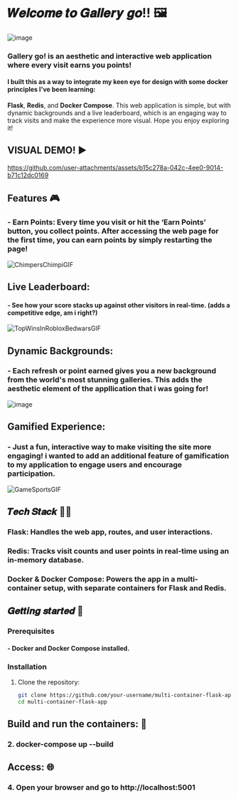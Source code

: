 # 𝑾𝒆𝒍𝒄𝒐𝒎𝒆 𝒕𝒐 𝑮𝒂𝒍𝒍𝒆𝒓𝒚 𝒈𝒐!! 🖼️

![image](https://github.com/user-attachments/assets/e0810c5f-f88e-4546-aab6-9bb076c184b6)

 ### **Gallery go!** is an aesthetic and interactive web application where every visit earns you points! 
 
#### I built this as a way to integrate my keen eye for design with some docker principles I've been learning:
  
 **Flask**, **Redis**, and **Docker Compose**. This web application is simple, but with dynamic backgrounds and a live leaderboard, which is an engaging way to track visits and make the experience more visual. Hope you enjoy exploring it!

##

## VISUAL DEMO! ▶️

https://github.com/user-attachments/assets/b15c278a-042c-4ee0-9014-b71c12dc0169

## 

## Features 🎮

### - **Earn Points**: Every time you visit or hit the **‘Earn Points’ button**, you collect points. After accessing the web page for the first time, you can earn points by simply restarting the page!

  ![ChimpersChimpiGIF](https://github.com/user-attachments/assets/6e5d8a0d-de05-453d-8e69-d038ed8a7a5f)

## 

## **Live Leaderboard**:

#### - See how your score stacks up against other visitors in real-time. (adds a competitive edge, am i right?)

 ![TopWinsInRobloxBedwarsGIF](https://github.com/user-attachments/assets/b17c628d-8d4c-416f-b3ea-11a91cb5ef95)

## 

## **Dynamic Backgrounds**:

### - Each refresh or point earned gives you a new background from the world's most stunning galleries. This adds the aesthetic element of the appllication that i was going for!

 ![image](https://github.com/user-attachments/assets/4e6f5d0e-8bff-4a40-b0b4-1f30dd05913f)

## 

## **Gamified Experience**: 

### - Just a fun, interactive way to make visiting the site more engaging! i wanted to add an additional feature of gamification to my application to engage users and encourage participation.

![GameSportsGIF](https://github.com/user-attachments/assets/bfcfb530-6373-4c68-9409-e5f01bd7a272)

## 

## 𝑻𝒆𝒄𝒉 𝑺𝒕𝒂𝒄𝒌 👩‍💻

### **Flask**: Handles the web app, routes, and user interactions.

### **Redis**: Tracks visit counts and user points in real-time using an in-memory database.

### **Docker & Docker Compose**: Powers the app in a multi-container setup, with separate containers for Flask and Redis.

## 𝑮𝒆𝒕𝒕𝒊𝒏𝒈 𝒔𝒕𝒂𝒓𝒕𝒆𝒅 📲

### Prerequisites
#### - **Docker** and **Docker Compose** installed.

### Installation
1. Clone the repository:
   ```bash
   git clone https://github.com/your-username/multi-container-flask-app.git
   cd multi-container-flask-app

## Build and run the containers: 🐳
### 2. docker-compose up --build

## Access: 🌐
### 4. Open your browser and go to http://localhost:5001

